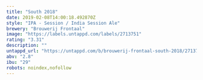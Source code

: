 ```yaml
---
title: "South 2018"
date: 2019-02-08T14:00:18.492870Z
style: "IPA - Session / India Session Ale"
brewery: "Brouwerij Frontaal"
image: "https://labels.untappd.com/labels/2713751"
rating: "3.31"
description: ""
untappd_url: "https://untappd.com/b/brouwerij-frontaal-south-2018/2713751"
abv: "2.8"
ibu: "29"
robots: noindex,nofollow
---
```

